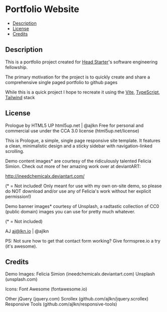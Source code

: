 # Portfolio Website

<!--toc:start-->
- [Description](#description)
- [License](#license)
- [Credits](#credits)
<!--toc:end-->

## Description

This is a portfolio project created for
[Head Starter](https://headstarter.co)'s software engineering fellowship.

The primary motivation for the project is to quickly create and
share a comprehensive single paged portfolio to github pages

While this is a quick project I hope to recreate it using the
[Vite](https://vitejs.dev/),
[TypeScript](https://www.typescriptlang.org/),
[Tailwind](https://tailwindcss.com/) stack

## License

Prologue by HTML5 UP
html5up.net | @ajlkn
Free for personal and commercial use under the CCA 3.0 license (html5up.net/license)

This is Prologue, a simple, single page responsive site template. It features a
clean, minimalistic design and a sticky sidebar with navigation-linked scrolling.

Demo content images* are courtesy of the ridiculously talented Felicia Simion.
Check out more of her amazing work over at deviantART:

<http://ineedchemicalx.deviantart.com/>

(* = Not included! Only meant for use with my own on-site demo, so please do NOT
download and/or use any of Felicia's work without her explicit permission!)

Demo banner images* courtesy of Unsplash, a radtastic collection of CC0 (public domain)
images you can use for pretty much whatever.

(* = Not included)

AJ
<aj@lkn.io> | @ajlkn

PS: Not sure how to get that contact form working?
Give formspree.io a try (it's awesome).

## Credits

 Demo Images:
  Felicia Simion (ineedchemicalx.deviantart.com)
  Unsplash (unsplash.com)

 Icons:
  Font Awesome (fontawesome.io)

 Other
  jQuery (jquery.com)
  Scrollex (github.com/ajlkn/jquery.scrollex)
  Responsive Tools (github.com/ajlkn/responsive-tools)
